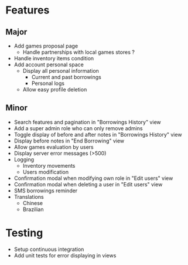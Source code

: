 # Features
## Major
* Add games proposal page
    * Handle partnerships with local games stores ?
* Handle inventory items condition
* Add account personal space
    * Display all personal information
        * Current and past borrowings
        * Personal logs
    * Allow easy profile deletion
## Minor
* Search features and pagination in "Borrowings History" view
* Add a super admin role who can only remove admins
* Toggle display of before and after notes in "Borrowings History" view
* Display before notes in "End Borrowing" view
* Allow games evaluation by users
* Display server error messages (>500)
* Logging
    * Inventory movements
    * Users modification
* Confirmation modal when modifying own role in "Edit users" view
* Confirmation modal when deleting a user in "Edit users" view
* SMS borrowings reminder
* Translations
    * Chinese
    * Brazilian
# Testing
* Setup continuous integration
* Add unit tests for error displaying in views